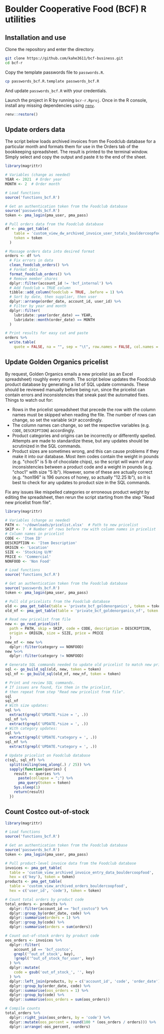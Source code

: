 # Boulder Cooperative Food (BCF) R utilities

## Installation and use

Clone the repository and enter the directory.

```bash
git clone https://github.com/kahe3611/bcf-business.git
cd bcf-r
```

Copy the template passwords file to `passwords.R`.

```bash
cp passwords_bcf.R.template passwords_bcf.R
```

And update `passwords_bcf.R` with your credentials.

Launch the project in R by running `bcr-r.Rproj`.
Once in the R console, install any missing dependencies using [`renv`](https://rstudio.github.io/renv).

```R
renv::restore()
```

## Update orders data

The script below loads archived invoices from the Foodclub database for a particular month and formats them for use in the Orders tab of the bookkeeping spreadsheet. The result is printed to the terminal window. Simply select and copy the output and paste it to the end of the sheet.

```r
library(magrittr)

# Variables (change as needed)
YEAR <- 2021  # Order year
MONTH <- 2  # Order month

# Load functions
source('functions_bcf.R')

# Get an authentication token from the Foodclub database
source('passwords_bcf.R')
token <- pma_login(pma_user, pma_pass)

# Pull orders data from the Foodclub database
df <- pma_get_table(
    table = 'custom_view_dw_archived_invoice_user_totals_bouldercoopfood',
    token = token
  )

# Massage orders data into desired format
orders <- df %>%
  # Fix errors in data
  clean_foodclub_orders() %>%
  # Format data
  format_foodclub_orders() %>%
  # Remove member shares
  dplyr::filter(account_id != 'bcf_internal') %>%
  # Add foodclub = TRUE column
  tibble::add_column(foodclub = TRUE, .before = 1) %>%
  # Sort by date, then supplier, then user
  dplyr::arrange(order_date, account_id, user_id) %>%
  # Filter by year and month
  dplyr::filter(
    lubridate::year(order_date) == YEAR,
    lubridate::month(order_date) == MONTH
  )

# Print results for easy cut and paste
orders %>%
  write.table(
    quote = FALSE, na = "", sep = "\t", row.names = FALSE, col.names = FALSE)
```

## Update Golden Organics pricelist

By request, Golden Organics emails a new pricelist (as an Excel spreadsheet) roughly every month. The script below updates the Foodclub product database by generating a list of SQL update commands. These should be reviewed manually before being run, since the pricelist can contain errors and inconsistencies that sneak past the automated fixes. Things to watch out for:

- Rows in the pricelist spreadsheet that precede the row with the column names must be skipped when reading the file. The number of rows can change, so set the variable `SKIP` accordingly.
- The column names can change, so set the respective variables (e.g. `CODE`, `DESCRIPTION`) accordingly.
- Product categories and origins can be incorrectly or differently spelled. Attempts are made to standardize these, but any updates should be scrutinized in the SQL commands.
- Product sizes are sometimes wrong, and this can cause problems if they make it into our database. Most item codes contain the weight in pounds (e.g. "choc5" is 5 lb of chocolate chips), so the script will warn of any inconsistencies between a product code and a weight in pounds (e.g. "choc1" with size "5 lb"). However, some of these are actually correct (e.g. "hon196" is 196 ounces of honey, so actually "12.25 lb"), so it is best to check for any updates to product size in the SQL commands.

Fix any issues like mispelled categories or erroneous product weight by editing the spreadsheet, then rerun the script starting from the step "Read new pricelist from file".

```r
library(magrittr)

# Variables (change as needed)
PATH <- '~/downloads/pricelist.xlsx'  # Path to new pricelist
SKIP <- 7  # Number of rows before row with column names in pricelist
# Column names in pricelist
CODE <- 'Item ID'
DESCRIPTION <- 'Item Description'
ORIGIN <- 'Location'
SIZE <- 'Stocking U/M'
PRICE <- 'Commercial'
NONFOOD <- 'Non Food'

# Load functions
source('functions_bcf.R')

# Get an authentication token from the Foodclub database
source('passwords_bcf.R')
token <- pma_login(pma_user, pma_pass)

# Pull old pricelists from the Foodclub database
old <- pma_get_table(table = 'private_bcf_goldenorganics', token = token)
old_nf <- pma_get_table(table = 'private_bcf_goldenorganics_nf', token = token)

# Read new pricelist from file
new <- go_read_pricelist(
  path = PATH, skip = SKIP, code = CODE, description = DESCRIPTION,
  origin = ORIGIN, size = SIZE, price = PRICE
  )
new_nf <- new %>%
  dplyr::filter(category == NONFOOD)
new %<>%
  dplyr::filter(category != NONFOOD)

# Generate SQL commands needed to update old pricelist to match new pricelist.
sql <- go_build_sql(old, new, token = token)
sql_nf <- go_build_sql(old_nf, new_nf, token = token)

# Print and review SQL commands.
# If issues are found, fix them in the pricelist,
# then repeat from step "Read new pricelist from file".
sql
sql_nf
# With size updates:
sql %>%
  extract(grepl('UPDATE.*size = ', .))
sql_nf %>%
  extract(grepl('UPDATE.*size = ', .))
# With category updates:
sql %>%
  extract(grepl('UPDATE.*category = ', .))
sql_nf %>%
  extract(grepl('UPDATE.*category = ', .))

# Update pricelist on Foodclub database
c(sql, sql_nf) %>%
  split(ceiling(seq_along(.) / 25)) %>%
  sapply(function(queries) {
    result <- queries %>%
      paste(collapse = ";") %>%
      pma_query(token = token)
    Sys.sleep(1)
    return(result)
  })
```

## Count Costco out-of-stock

```r
library(magrittr)

# Load functions
source('functions_bcf.R')

# Get an authentication token from the Foodclub database
source('passwords_bcf.R')
token <- pma_login(pma_user, pma_pass)

# Pull product-level invoice data from the Foodclub database
invoices <- pma_get_table(
  table = 'custom_view_archived_invoice_entry_data_bouldercoopfood',
  hex = c('key'), token = token)
products <- pma_get_table(
  table = 'custom_view_archived_orders_bouldercoopfood',
  hex = c('user_id', 'code'), token = token)

# Count total orders by product code
total_orders <- products %>%
  dplyr::filter(account_id == "bcf_costco") %>%
  dplyr::group_by(order_date, code) %>%
  dplyr::summarise(orders = 1) %>%
  dplyr::group_by(code) %>%
  dplyr::summarise(orders = sum(orders))

# Count out-of-stock orders by product code
oos_orders <- invoices %>%
  dplyr::filter(
    account_id == 'bcf_costco',
    grepl('^out_of_stock', key),
    !grepl('^out_of_stock_for_user', key)
  ) %>%
  dplyr::mutate(
    code = gsub('out_of_stock_', '', key)
  ) %>%
  dplyr::left_join(products, by = c('account_id', 'code', 'order_date')) %>%
  dplyr::group_by(order_date, code) %>%
  dplyr::summarise(oos_orders = 1) %>%
  dplyr::group_by(code) %>%
  dplyr::summarise(oos_orders = sum(oos_orders))

# Compile counts
total_orders %>%
  dplyr::right_join(oos_orders, by = 'code') %>%
  dplyr::mutate(oos_percent = round(100 * (oos_orders / orders))) %>%
  dplyr::arrange(-oos_percent, -orders)
```
